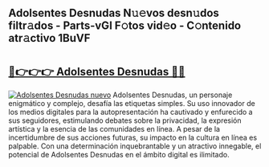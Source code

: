 ## Adolsentes Desnudas N𝚞𝚎vos desn𝚞dos filtr𝚊dos - Parts-vGI F𝚘tos vid𝚎o - C𝚘ntenido atr𝚊ctivo 1BuVF

# <h2><a href="http://mbbs3r.tromn.icu/?c=Adolsentes+Desnudas">🔗👉👉👉 Adolsentes Desnudas 🔗🔗</a></h2>

[![Adolsentes Desnudas nuevo](https://i.imgur.com/pEAQMta.gif)](http://mbbs3r.tromn.icu/?c=Adolsentes+Desnudas)
Adolsentes Desnudas, un personaje enigmático y complejo, desafía las etiquetas simples. Su uso innovador de los medios digitales para la autopresentación ha cautivado y enfurecido a sus seguidores, estimulando debates sobre la privacidad, la expresión artística y la esencia de las comunidades en línea. A pesar de la incertidumbre de sus acciones futuras, su impacto en la cultura en línea es palpable. Con una determinación inquebrantable y un atractivo innegable, el potencial de Adolsentes Desnudas en el ámbito digital es ilimitado.
